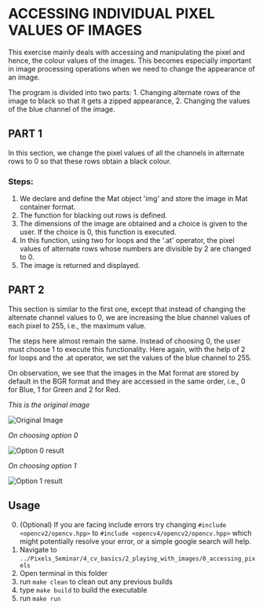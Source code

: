 # ACCESSING INDIVIDUAL PIXEL VALUES OF IMAGES
This exercise mainly deals with accessing and manipulating the pixel and hence, the colour values of the images. This becomes especially important in image processing operations when we need to change the appearance of an image.

The program is divided into two parts:
    1. Changing alternate rows of the image to black so that it gets a zipped appearance,
    2. Changing the values of the blue channel of the image.

## PART 1
In this section, we change the pixel values of all the channels in alternate rows to 0 so that these rows obtain a black colour.

### Steps:
1. We declare and define the Mat object 'img' and store the image in Mat container format.
2. The function for blacking out rows is defined.
3. The dimensions of the image are obtained and a choice is given to the user. If the choice is 0, this function is executed.
4. In this function, using two for loops and the '.at' operator, the pixel values of alternate rows whose numbers are divisible by 2 are changed to 0.
5. The image is returned and displayed.



## PART 2
This section is similar to the first one, except that instead of changing the alternate channel values to 0, we are increasing the blue channel values of each pixel to 255, i.e., the maximum value.

The steps here almost remain the same. Instead of choosing 0, the user must choose 1 to execute this functionality.
Here again, with the help of 2 for loops and the .at operator, we set the values of the blue channel to 255.

On observation, we see that the images in the Mat format are stored by default in the BGR format and they are accessed in the same order, i.e., 0 for Blue, 1 for Green and 2 for Red.

*This is the original image*

![Original Image](https://user-images.githubusercontent.com/103985810/226842324-3afe2553-e5d7-402f-92e9-ff59e7c57cf2.jpeg)

*On choosing option 0*

![Option 0 result](https://user-images.githubusercontent.com/103985810/226842865-4e4b8ca7-6d49-47a4-b50c-86fb07ea693e.png)

*On choosing option 1*

![Option 1 result](https://user-images.githubusercontent.com/103985810/226843490-d960e0c4-1ee1-4448-b076-c35d6113bf85.png)

## Usage
0. (Optional) If you are facing include errors try changing ```#include <opencv2/opencv.hpp>``` to ```#include <opencv4/opencv2/opencv.hpp>```    which might potentially resolve your error, or a simple google search will help.
1. Navigate to ```../Pixels_Seminar/4_cv_basics/2_playing_with_images/0_accessing_pixels```
2. Open terminal in this folder
3. run   ```make clean``` to clean out any previous builds
4. type ```make build``` to build the executable
5. run ```make run```